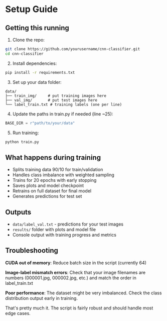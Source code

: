 # Setup Guide

## Getting this running

1. Clone the repo:
```bash
git clone https://github.com/yourusername/cnn-classifier.git
cd cnn-classifier
```

2. Install dependencies:
```bash
pip install -r requirements.txt
```

3. Set up your data folder:
```
data/
├── train_img/     # put training images here
├── val_img/       # put test images here  
└── label_train.txt # training labels (one per line)
```

4. Update the paths in train.py if needed (line ~25):
```python
BASE_DIR = r"path/to/your/data"
```

5. Run training:
```bash
python train.py
```

## What happens during training

- Splits training data 90/10 for train/validation
- Handles class imbalance with weighted sampling
- Trains for 20 epochs with early stopping
- Saves plots and model checkpoint
- Retrains on full dataset for final model
- Generates predictions for test set

## Outputs

- `data/label_val.txt` - predictions for your test images
- `results/` folder with plots and model file
- Console output with training progress and metrics

## Troubleshooting

**CUDA out of memory**: Reduce batch size in the script (currently 64)

**Image-label mismatch errors**: Check that your image filenames are numbers (000001.jpg, 000002.jpg, etc.) and match the order in label_train.txt

**Poor performance**: The dataset might be very imbalanced. Check the class distribution output early in training.

That's pretty much it. The script is fairly robust and should handle most edge cases.